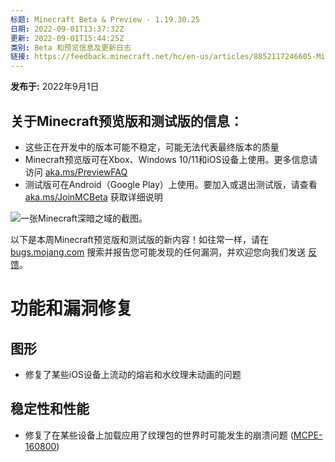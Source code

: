 ```yaml
---
标题: Minecraft Beta & Preview - 1.19.30.25
日期: 2022-09-01T13:37:32Z
更新: 2022-09-01T15:44:25Z
类别: Beta 和预览信息及更新日志
链接: https://feedback.minecraft.net/hc/en-us/articles/8852117246605-Minecraft-Beta-Preview-1-19-30-25
---
```


**发布于:** 2022年9月1日

## **关于Minecraft预览版和测试版的信息：**

- 这些正在开发中的版本可能不稳定，可能无法代表最终版本的质量
- Minecraft预览版可在Xbox、Windows 10/11和iOS设备上使用。更多信息请访问 [aka.ms/PreviewFAQ](http://aka.ms/PreviewFAQ)
- 测试版可在Android（Google Play）上使用。要加入或退出测试版，请查看 [aka.ms/JoinMCBeta](https://aka.ms/JoinMCBeta) 获取详细说明

![一张Minecraft深暗之域的截图。](https://feedback.minecraft.net/hc/article_attachments/8852075993869/beta19U3_5_16x9.jpg)

以下是本周Minecraft预览版和测试版的新内容！如往常一样，请在 [bugs.mojang.com](https://bugs.mojang.com/) 搜索并报告您可能发现的任何漏洞，并欢迎您向我们发送 [反馈](https://aka.ms/MinecraftBetaFeedback)。

# **功能和漏洞修复**

## **图形**

- 修复了某些iOS设备上流动的熔岩和水纹理未动画的问题

## **稳定性和性能**

- 修复了在某些设备上加载应用了纹理包的世界时可能发生的崩溃问题 ([MCPE-160800](https://bugs.mojang.com/browse/MCPE-160800))